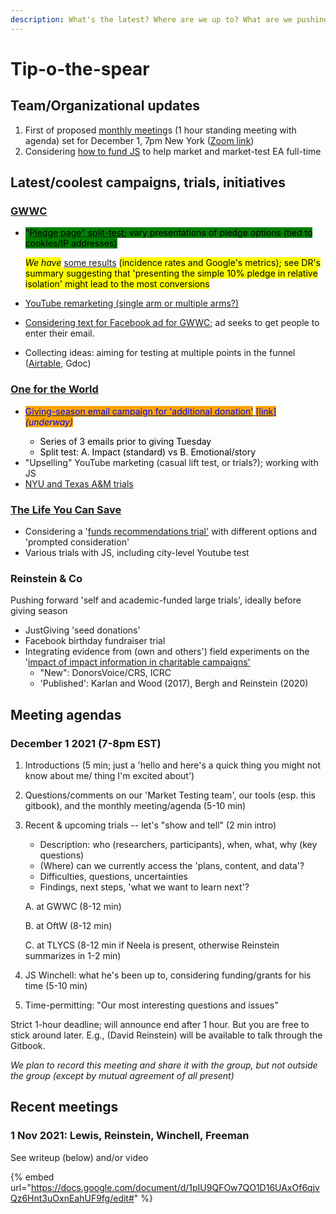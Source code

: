 ```yaml
---
description: What's the latest? Where are we up to? What are we pushing on now?
---
```


# Tip-o-the-spear

## Team/Organizational updates

1. First of proposed [monthly meeting](https://docs.google.com/document/d/1pIU9QFOw7QO1D16UAxOf6qjvQz6Hnt3uOxnEahUF9fg/edit#heading=h.31ssdq6stkkt)s (1 hour standing meeting with agenda) set for December 1, 7pm New York ([Zoom link](https://nyu.zoom.us/j/92874154608))
2. Considering [how to fund JS](https://docs.google.com/document/d/1pIU9QFOw7QO1D16UAxOf6qjvQz6Hnt3uOxnEahUF9fg/edit#heading=h.31ssdq6stkkt) to help market and market-test EA full-time

## Latest/coolest campaigns, trials, initiatives

### [GWWC](./#gwwc)

*   <mark style="background-color:green;">"</mark>[<mark style="background-color:green;">Pledge page" split-test</mark>](../contexts-and-environments-for-testing/gwwc/pledge-page-options-trial.md#general-idea-main-hypothesis)<mark style="background-color:green;">; vary presentations of pledge options (tied to cookies/IP addresses)</mark>

    _<mark style="background-color:yellow;">We have</mark>_ [some results](../contexts-and-environments-for-testing/gwwc/pledge-page-options-trial.md#ex-post-reporting-results-brief) <mark style="background-color:yellow;">(incidence rates and Google's metrics); see DR's summary suggesting that 'presenting the simple 10% pledge in relative isolation' might lead to the most conversions</mark>&#x20;
* [YouTube remarketing (single arm or multiple arms?)](../contexts-and-environments-for-testing/gwwc/youtube-remarketing.md)
* [Considering text for Facebook ad for GWWC](../contexts-and-environments-for-testing/gwwc/facebook-ads-gwwc.md); ad seeks to get people to enter their email.
* Collecting ideas: aiming for testing at multiple points in the funnel ([Airtable](https://airtable.com/shrUGJuhyxrKGMEUm), Gdoc)

### [One for the World](./#oftw)

* <mark style="background-color:green;"></mark>[<mark style="background-color:green;"><mark style="color:blue;background-color:orange;">Giving-season email campaign for 'additional donation'<mark style="color:blue;background-color:orange;"></mark>](https://docs.google.com/document/d/1VyAtfJ2bFaQBfQVlflIdsN29Otr7g8YjjihXVfBv7UM/edit?usp=sharing)<mark style="background-color:green;"></mark>[ <mark style="background-color:green;"></mark> <mark style="background-color:green;"></mark><mark style="background-color:green;"><mark style="color:blue;background-color:orange;">\[link\]<mark style="color:blue;background-color:orange;"></mark>](https://docs.google.com/document/d/1VyAtfJ2bFaQBfQVlflIdsN29Otr7g8YjjihXVfBv7UM/edit?usp=sharing) <mark style="background-color:green;"><mark style="color:blue;background-color:orange;"><mark style="color:blue;background-color:orange;"></mark> <mark style="background-color:green;"><mark style="color:blue;background-color:orange;"> </mark>_<mark style="background-color:green;"><mark style="color:blue;background-color:orange;">(underway)<mark style="color:blue;background-color:orange;"></mark>_
  * Series of 3 emails prior to giving Tuesday
  * Split test: A. Impact (standard) vs B. Emotional/story
* "Upselling" YouTube marketing (casual lift test, or trials?); working with JS
* [NYU and Texas A\&M trials](../contexts-and-environments-for-testing/one-for-the-world/#ongoing-completed-experiments)

### [The Life You Can Save](../contexts-and-environments-for-testing/tlycs/)

* Considering a '[funds recommendations trial'](../contexts-and-environments-for-testing/tlycs/funds-recommendations-trial.md) with different options and 'prompted consideration'
* Various trials with JS, including city-level Youtube test



### Reinstein & Co

Pushing forward 'self and academic-funded large trials', ideally before giving season

* JustGiving 'seed donations'
* Facebook birthday fundraiser trial&#x20;
* Integrating evidence from (own and others') field experiments on the '[impact of impact information in charitable campaigns'](https://daaronr.github.io/dualprocess/index.html)
  * "New": DonorsVoice/CRS,  ICRC
  * 'Published': Karlan and Wood (2017), Bergh and Reinstein (2020)

## Meeting agendas

### December 1 2021 (7-8pm EST)

1. Introductions (5 min; just a 'hello and here's a quick thing you might not know about me/ thing I'm excited about')
2. Questions/comments on our 'Market Testing team', our tools (esp. this gitbook), and the monthly meeting/agenda (5-10 min)
3.  Recent & upcoming trials -- let's "show and tell" (2 min intro)

    * Description: who (researchers, participants), when, what, why (key questions)
    * (Where) can we currently access the 'plans, content, and data'?
    * Difficulties, questions, uncertainties
    * Findings, next steps, 'what we want to learn next'?

    A. at GWWC (8-12 min)

    B. at OftW (8-12 min)

    C. at TLYCS (8-12 min if Neela is present, otherwise Reinstein summarizes in 1-2 min)
4. JS Winchell: what he's been up to, considering funding/grants for his time (5-10 min)
5. Time-permitting: "Our most interesting questions and issues"

Strict 1-hour deadline; will announce end after 1 hour. But you are free to stick around later. E.g., (David Reinstein) will be available to talk through the Gitbook.

_We plan to record this meeting and share it with the group, but not outside the group (except by mutual agreement of all present)_

## Recent meetings

### 1 Nov 2021: Lewis, Reinstein, Winchell, Freeman

See writeup (below) and/or video

{% embed url="https://docs.google.com/document/d/1pIU9QFOw7QO1D16UAxOf6qjvQz6Hnt3uOxnEahUF9fg/edit#" %}
